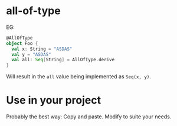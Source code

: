 # all-of-type

 EG:

 ```scala
 @AllOfType
 object Foo {
   val x: String = "ASDAS"
   val y = "ASDAS"
   val all: Seq[String] = AllOfType.derive
 }
 ```

 Will result in the `all` value being implemented as `Seq(x, y)`.

# Use in your project

Probably the best way: Copy and paste. Modify to suite your needs.
